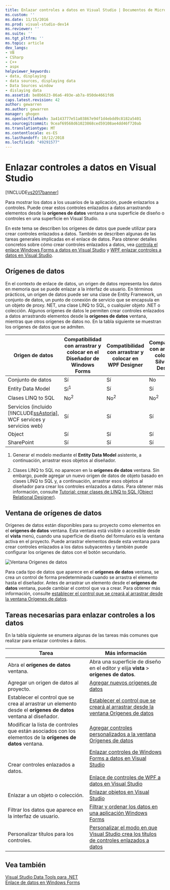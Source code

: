 ```yaml
---
title: Enlazar controles a datos en Visual Studio | Documentos de Microsoft
ms.custom: ''
ms.date: 11/15/2016
ms.prod: visual-studio-dev14
ms.reviewer: ''
ms.suite: ''
ms.tgt_pltfrm: ''
ms.topic: article
dev_langs:
- VB
- CSharp
- C++
- aspx
helpviewer_keywords:
- data, displaying
- data sources, displaying data
- Data Sources window
- dislaying data
ms.assetid: be8b6623-86a6-493e-ab7a-050de4661fd6
caps.latest.revision: 42
author: gewarren
ms.author: gewarren
manager: ghogen
ms.openlocfilehash: 3a4143777e51a03867e94f1d4ebdd9c8182a5401
ms.sourcegitcommit: 9ceaf69568d61023868ced59108ae4dd46f720ab
ms.translationtype: MT
ms.contentlocale: es-ES
ms.lasthandoff: 10/12/2018
ms.locfileid: "49291577"
---
```

# <a name="bind-controls-to-data-in-visual-studio"></a>Enlazar controles a datos en Visual Studio
[!INCLUDE[vs2017banner](../includes/vs2017banner.md)]

  
Para mostrar los datos a los usuarios de la aplicación, puede enlazarlos a controles. Puede crear estos controles enlazados a datos arrastrando elementos desde la **orígenes de datos** ventana a una superficie de diseño o controles en una superficie en Visual Studio.  
  
 En este tema se describen los orígenes de datos que puede utilizar para crear controles enlazados a datos. También se describen algunas de las tareas generales implicadas en el enlace de datos. Para obtener detalles concretos sobre cómo crear controles enlazados a datos, vea [controla el enlace Windows Forms a datos en Visual Studio](../data-tools/bind-windows-forms-controls-to-data-in-visual-studio.md) y [WPF enlazar controles a datos en Visual Studio](../data-tools/bind-wpf-controls-to-data-in-visual-studio1.md).  
  
## <a name="data-sources"></a>Orígenes de datos  
 En el contexto de enlace de datos, un origen de datos representa los datos en memoria que se puede enlazar a la interfaz de usuario. En términos prácticos, un origen de datos puede ser una clase de Entity Framework, un conjunto de datos, un punto de conexión de servicio que se encapsula en un objeto de proxy. NET, una clase LINQ to SQL, o cualquier objeto .NET o colección. Algunos orígenes de datos le permiten crear controles enlazados a datos arrastrando elementos desde la **orígenes de datos** ventana, mientras que otros orígenes de datos no. En la tabla siguiente se muestran los orígenes de datos que se admiten.  
  
|Origen de datos|Compatibilidad con arrastrar y colocar en **el Diseñador de Windows Forms**|Compatibilidad con arrastrar y colocar en **WPF Designer**|Compatibilidad con arrastrar y colocar en **Silverlight Designer**|  
|-----------------|---------------------------------------------------------------|-----------------------------------------------------|-------------------------------------------------------------|  
|Conjunto de datos|Sí|Sí|No|  
|Entity Data Model|Sí<sup>1</sup>|Sí|Sí|  
|Clases LINQ to SQL|No<sup>2</sup>|No<sup>2</sup>|No<sup>2</sup>|  
|Servicios (incluido [!INCLUDE[ssAstoria](../includes/ssastoria-md.md)], WCF services y servicios web)|Sí|Sí|Sí|  
|Object|Sí|Sí|Sí|  
|SharePoint|Sí|Sí|Sí|  
  
 1. Generar el modelo mediante el **Entity Data Model** asistente, a continuación, arrastrar esos objetos al diseñador.  
  
 2. Clases LINQ to SQL no aparecen en la **orígenes de datos** ventana. Sin embargo, puede agregar un nuevo origen de datos de objeto basado en clases LINQ to SQL y, a continuación, arrastrar esos objetos al diseñador para crear los controles enlazados a datos. Para obtener más información, consulte [Tutorial: crear clases de LINQ to SQL (Object Relational Designer)](http://msdn.microsoft.com/library/35aad4a4-2e8a-46e2-ae09-5fbfd333c233).  
  
## <a name="data-sources-window"></a>Ventana de orígenes de datos  
 Orígenes de datos están disponibles para su proyecto como elementos en el **orígenes de datos** ventana. Esta ventana está visible o accesible desde el **vista** menú, cuando una superficie de diseño del formulario es la ventana activa en el proyecto. Puede arrastrar elementos desde esta ventana para crear controles enlazados a los datos subyacentes y también puede configurar los orígenes de datos con el botón secundario.  
  
 ![Ventana Orígenes de datos](../data-tools/media/raddata-data-sources-window.png "raddata ventana de orígenes de datos")  
  
 Para cada tipo de datos que aparece en el **orígenes de datos** ventana, se crea un control de forma predeterminada cuando se arrastra el elemento hasta el diseñador. Antes de arrastrar un elemento desde el **orígenes de datos** ventana, puede cambiar el control que va a crear. Para obtener más información, consulte [establecer el control que se creará al arrastrar desde la ventana Orígenes de datos](../data-tools/set-the-control-to-be-created-when-dragging-from-the-data-sources-window.md).  
  
## <a name="tasks-involved-in-binding-controls-to-data"></a>Tareas necesarias para enlazar controles a los datos  
 En la tabla siguiente se enumera algunas de las tareas más comunes que realizar para enlazar controles a datos.  
  
|Tarea|Más información|  
|----------|----------------------|  
|Abra el **orígenes de datos** ventana.|Abra una superficie de diseño en el editor y elija **vista** > **orígenes de datos**.|  
|Agregar un origen de datos al proyecto.|[Agregar nuevos orígenes de datos](../data-tools/add-new-data-sources.md)|  
|Establecer el control que se crea al arrastrar un elemento desde el **orígenes de datos** ventana al diseñador.|[Establecer el control que se creará al arrastrar desde la ventana Orígenes de datos](../data-tools/set-the-control-to-be-created-when-dragging-from-the-data-sources-window.md)|  
|Modificar la lista de controles que están asociados con los elementos de la **orígenes de datos** ventana.|[Agregar controles personalizados a la ventana Orígenes de datos](../data-tools/add-custom-controls-to-the-data-sources-window.md)|  
|Crear controles enlazados a datos.|[Enlazar controles de Windows Forms a datos en Visual Studio](../data-tools/bind-windows-forms-controls-to-data-in-visual-studio.md)<br /><br /> [Enlace de controles de WPF a datos en Visual Studio](../data-tools/bind-wpf-controls-to-data-in-visual-studio1.md)|  
|Enlazar a un objeto o colección.|[Enlazar objetos en Visual Studio](../data-tools/bind-objects-in-visual-studio.md)|  
|Filtrar los datos que aparece en la interfaz de usuario.|[Filtrar y ordenar los datos en una aplicación Windows Forms](../data-tools/filter-and-sort-data-in-a-windows-forms-application.md)|  
|Personalizar títulos para los controles.|[Personalizar el modo en que Visual Studio crea los títulos de controles enlazados a datos](../data-tools/customize-how-visual-studio-creates-captions-for-data-bound-controls.md)|  
  
## <a name="see-also"></a>Vea también  
 [Visual Studio Data Tools para .NET](../data-tools/visual-studio-data-tools-for-dotnet.md)   
 [Enlace de datos en Windows Forms](http://msdn.microsoft.com/library/c3826d8e-ea25-4ad4-a669-45bfb19192aa)

